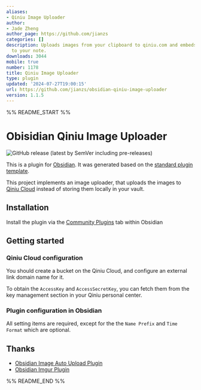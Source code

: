 ```yaml
---
aliases:
- Qiniu Image Uploader
author:
- Jade Zheng
author_page: https://github.com/jianzs
categories: []
description: Uploads images from your clipboard to qiniu.com and embeds uploaded image
  to your note.
downloads: 3044
mobile: true
number: 1178
title: Qiniu Image Uploader
type: plugin
updated: '2024-07-27T19:00:15'
url: https://github.com/jianzs/obsidian-qiniu-image-uploader
version: 1.1.5
---
```


%% README_START %%

# Obisidian Qiniu Image Uploader

![GitHub release (latest by SemVer including pre-releases)](https://img.shields.io/github/downloads-pre/jianzs/obsidian-qiniu-image-uploader/latest/total?style=flat-square)

This is a plugin for [Obsidian](https://obsidian.md). It was generated based on the [standard plugin template](https://github.com/obsidianmd/obsidian-sample-plugin).

This project implements an image uploader, that uploads the images to [Qiniu Cloud](https://www.qiniu.com/) instead of storing them locally in your vault.

## Installation

Install the plugin via the [Community Plugins](https://help.obsidian.md/Advanced+topics/Third-party+plugins#Discover+and+install+community+plugins) tab within Obsidian

## Getting started

### Qiniu Cloud configuration

You should create a bucket on the Qiniu Cloud, and configure an external link domain name for it. 

To obtain the `AccessKey` and `AccessSecretKey`, you can fetch them from the key management section in your Qiniu personal center.

### Plugin configuration in Obsidian

All setting items are required, except for the the `Name Prefix` and `Time Format` which are optional.

## Thanks

- [Obsidian Image Auto Upload Plugin](https://github.com/renmu123/obsidian-image-auto-upload-plugin)
- [Obsidian Imgur Plugin](https://github.com/gavvvr/obsidian-imgur-plugin)


%% README_END %%